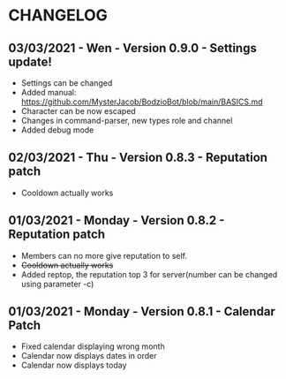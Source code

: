 # CHANGELOG
## 03/03/2021 - Wen - Version 0.9.0 - Settings update!
- Settings can be changed
- Added manual: https://github.com/MysterJacob/BodzioBot/blob/main/BASICS.md
- Character can be now escaped
- Changes in command-parser, new types role and channel
- Added debug mode
## 02/03/2021 - Thu - Version 0.8.3 - Reputation patch
- Cooldown actually works 
## 01/03/2021 - Monday - Version 0.8.2 - Reputation patch
- Members can no more give reputation to self.
- ~~Cooldown actually works~~
- Added reptop, the reputation top 3 for server(number can be changed using parameter -c)
## 01/03/2021 - Monday - Version 0.8.1 - Calendar Patch
- Fixed calendar displaying wrong month
- Calendar now displays dates in order
- Calendar now displays today